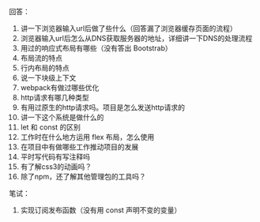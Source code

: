 回答：
1. 讲一下浏览器输入url后做了些什么（回答漏了浏览器缓存页面的流程）
2. 浏览器输入url后怎么从DNS获取服务器的地址，详细讲一下DNS的处理流程
3. 用过的响应式布局有哪些（没有答出 Bootstrab）
4. 布局流的特点
5. 行内布局的特点
6. 说一下块级上下文
7. webpack有做过哪些优化
8. http请求有哪几种类型
9. 有用过原生的http请求吗。项目是怎么发送http请求的
10. 讲一下这个系统是做什么的
11. let 和 const 的区别
12. 工作时在什么地方运用 flex 布局，怎么使用
13. 在项目中有做哪些工作推动项目的发展
14. 平时写代码有写注释吗
15. 有了解css3的动画吗？
16. 除了npm，还了解其他管理包的工具吗？


笔试：  
1. 实现订阅发布函数（没有用 const 声明不变的变量）